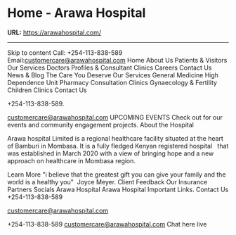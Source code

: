 # Home - Arawa Hospital

**URL:** https://arawahospital.com/

---

Skip to content
Call: +254-113-838-589
Email:customercare@arawahospital.com
Home
About Us
Patients & Visitors
Our Services
Doctors Profiles & Consultant Clinics
Careers
Contact Us
News & Blog
The Care You Deserve
Our Services
General Medicine
High Dependence Unit
Pharmacy
Consultation Clinics
Gynaecology & Fertility
Children Clinics
Contact Us

+254-113-838-589.

customercare@arawahospital.com
UPCOMING EVENTS
Check out for our events
and community engagement
projects.
About the Hospital

Arawa hospital Limited is a regional healthcare facility situated at the heart of Bamburi in Mombasa. It is a fully fledged Kenyan registered hospital   that was established in March 2020 with a view of bringing hope and a new approach on healthcare in Mombasa region.

Learn More
"i believe that the greatest gift you can give your family and the world is a healthy you" 
Joyce Meyer.
Client Feedback
Our Insurance Partners
Socials
Arawa Hospital
Arawa Hospital
Important Links.
Contact Us
+254-113-838-589

customercare@arawahospital.com

+254-113-838-589
customercare@arawahospital.com
Chat here live
